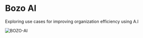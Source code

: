 # Bozo AI
Exploring use cases for improving organization efficiency using A.I


![BOZO-AI](https://github.com/beranidigital/architect/assets/77704356/98915698-1b9f-4c94-9b98-b12163619aff)
